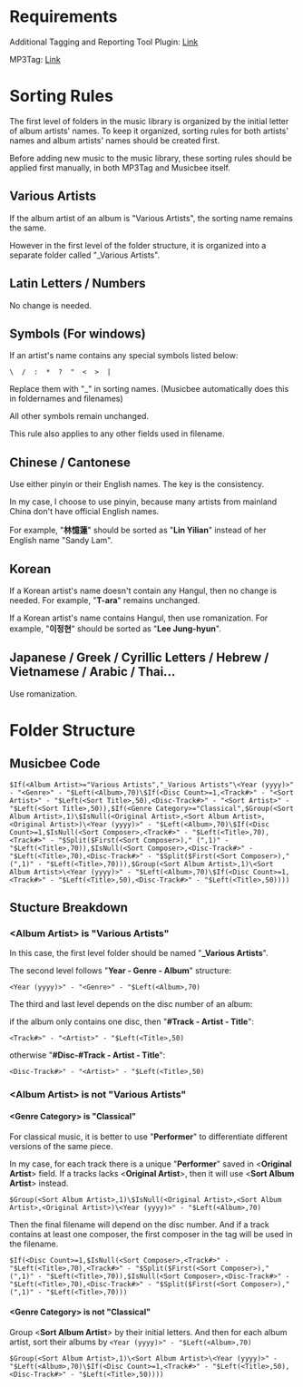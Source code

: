 
# Requirements

Additional Tagging and Reporting Tool Plugin: [Link](https://getmusicbee.com/addons/plugins/49/additional-tagging-amp-reporting-tools/)

MP3Tag: [Link](https://www.mp3tag.de/en/download.html)

# Sorting Rules

The first level of folders in the music library is organized by the initial letter of album artists' names.  To keep it organized, sorting rules for both artists' names and album artists' names should be created first.  

Before adding new music to the music library, these sorting rules should be applied first manually, in both MP3Tag and Musicbee itself.  

## Various Artists

If the album artist of an album is "Various Artists", the sorting name remains the same.  

However in the first level of the folder structure, it is organized into a separate folder called "_Various Artists".  

## Latin Letters / Numbers

No change is needed.  

## Symbols (For windows)

If an artist's name contains any special symbols listed below:  

``` text
\  /  :  *  ?  "  <  >  |
```

Replace them with "_" in sorting names. (Musicbee automatically does this in foldernames and filenames)  

All other symbols remain unchanged.  

This rule also applies to any other fields used in filename.  

## Chinese / Cantonese

Use either pinyin or their English names. The key is the consistency.  

In my case, I choose to use pinyin, because many artists from mainland China don't have official English names.

For example, "**林憶蓮**" should be sorted as "**Lin Yilian**" instead of her English name "Sandy Lam".  

## Korean

If a Korean artist's name doesn't contain any Hangul, then no change is needed. For example, "**T-ara**" remains unchanged.  

If a Korean artist's name contains Hangul, then use romanization. For example, "**이정현**" should be sorted as "**Lee Jung-hyun**".  

## Japanese / Greek /  Cyrillic Letters / Hebrew / Vietnamese / Arabic / Thai...  

Use romanization.  

# Folder Structure

## Musicbee Code

``` text
$If(<Album Artist>="Various Artists","_Various Artists"\<Year (yyyy)>" - "<Genre>" - "$Left(<Album>,70)\$If(<Disc Count>=1,<Track#>" - "<Sort Artist>" - "$Left(<Sort Title>,50),<Disc-Track#>" - "<Sort Artist>" - "$Left(<Sort Title>,50)),$If(<Genre Category>="Classical",$Group(<Sort Album Artist>,1)\$IsNull(<Original Artist>,<Sort Album Artist>,<Original Artist>)\<Year (yyyy)>" - "$Left(<Album>,70)\$If(<Disc Count>=1,$IsNull(<Sort Composer>,<Track#>" - "$Left(<Title>,70),<Track#>" - "$Split($First(<Sort Composer>)," (",1)" - "$Left(<Title>,70)),$IsNull(<Sort Composer>,<Disc-Track#>" - "$Left(<Title>,70),<Disc-Track#>" - "$Split($First(<Sort Composer>)," (",1)" - "$Left(<Title>,70))),$Group(<Sort Album Artist>,1)\<Sort Album Artist>\<Year (yyyy)>" - "$Left(<Album>,70)\$If(<Disc Count>=1,<Track#>" - "$Left(<Title>,50),<Disc-Track#>" - "$Left(<Title>,50))))
```

## Stucture Breakdown

### \<Album Artist\> is "Various Artists"

In this case, the first level folder should be named "**_Various Artists**".  

The second level follows "**Year - Genre - Album**" structure:

`<Year (yyyy)>" - "<Genre>" - "$Left(<Album>,70)`

The third and last level depends on the disc number of an album:

if the album only contains one disc, then "**#Track - Artist - Title**":  

`<Track#>" - "<Artist>" - "$Left(<Title>,50)`

otherwise "**#Disc-#Track - Artist - Title**":

`<Disc-Track#>" - "<Artist>" - "$Left(<Title>,50)`

### \<Album Artist\> is not "Various Artists"

#### \<Genre Category\> is "**Classical**"  

For classical music, it is better to use "**Performer**" to differentiate different versions of the same piece.  

In my case, for each track there is a unique "**Performer**" saved in \<**Original Artist**\> field. If a tracks lacks  \<**Original Artist**\>, then it will use  \<**Sort Album Artist**\> instead.  

`$Group(<Sort Album Artist>,1)\$IsNull(<Original Artist>,<Sort Album Artist>,<Original Artist>)\<Year (yyyy)>" - "$Left(<Album>,70)`

Then the final filename will depend on the disc number. And if a track contains at least one composer, the first composer in the tag will be used in the filename.  

`$If(<Disc Count>=1,$IsNull(<Sort Composer>,<Track#>" - "$Left(<Title>,70),<Track#>" - "$Split($First(<Sort Composer>)," (",1)" - "$Left(<Title>,70)),$IsNull(<Sort Composer>,<Disc-Track#>" - "$Left(<Title>,70),<Disc-Track#>" - "$Split($First(<Sort Composer>)," (",1)" - "$Left(<Title>,70)))`  

#### \<Genre Category\> is not "**Classical**"  

Group \<**Sort Album Artist**\> by their initial letters. And then for each album artist, sort their albums by `<Year (yyyy)>" - "$Left(<Album>,70)`

`$Group(<Sort Album Artist>,1)\<Sort Album Artist>\<Year (yyyy)>" - "$Left(<Album>,70)\$If(<Disc Count>=1,<Track#>" - "$Left(<Title>,50),<Disc-Track#>" - "$Left(<Title>,50))))`  